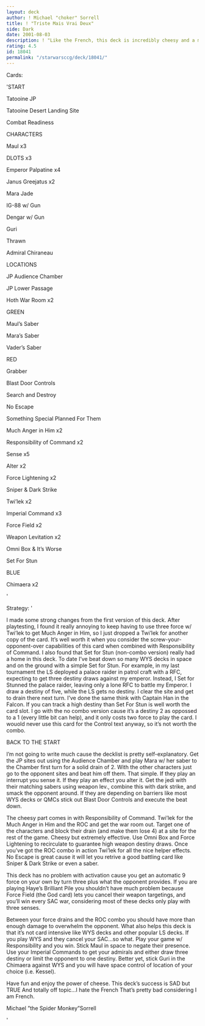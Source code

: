 ```yaml
---
layout: deck
author: ! Michael "choker" Sorrell
title: ! "Triste Mais Vrai Deux"
side: Dark
date: 2001-08-03
description: ! "Like the French, this deck is incredibly cheesy and a modified version of its first counterpart.  (Title=Sad but True II"
rating: 4.5
id: 18041
permalink: "/starwarsccg/deck/18041/"
---
```

Cards: 

'START 

Tatooine JP 

Tatooine Desert Landing Site 

Combat Readiness 


CHARACTERS 

Maul x3 

DLOTS x3 

Emperor Palpatine x4 

Janus Greejatus x2 

Mara Jade 

IG-88 w/ Gun 

Dengar w/ Gun 

Guri 

Thrawn 

Admiral Chiraneau 


LOCATIONS 

JP Audience Chamber 

JP Lower Passage 

Hoth War Room x2 


GREEN 

Maul’s Saber 

Mara’s Saber 

Vader’s Saber 


RED 

Grabber 

Blast Door Controls 

Search and Destroy 

No Escape 

Something Special Planned For Them 

Much Anger in Him x2 

Responsibility of Command x2 

Sense x5 

Alter x2 

Force Lightening x2 

Sniper & Dark Strike 

Twi’lek x2 

Imperial Command x3 

Force Field x2 

Weapon Levitation x2 

Omni Box & It’s Worse

Set For Stun


BLUE 

Chimaera x2  

'

Strategy: '

I made some strong changes from the first version of this deck.  After playtesting, I found it really annoying to keep having to use three force w/ Twi’lek to get Much Anger in Him, so I just dropped a Twi’lek for another copy of the card.  It’s well worth it when you consider the screw-your-opponent-over capabilities of this card when combined with Responsibility of Command.  I also found that Set for Stun (non-combo version) really had a home in this deck.  To date I’ve beat down so many WYS decks in space and on the ground with a simple Set for Stun.  For example, in my last tournament the LS deployed a palace raider in patrol craft with a RFC, expecting to get three destiny draws against my emperor.  Instead, I Set for Stunned the palace raider, leaving only a lone RFC to battle my Emperor.  I draw a destiny of five, while the LS gets no destiny. I clear the site and get to drain there next turn.  I’ve done the same think with Captain Han in the Falcon.  If you can track a high destiny than Set For Stun is well worth the card slot.  I go with the no combo version cause it’s a destiny 2 as oppossed to a 1 (every little bit can help), and it only costs two force to play the card.  I wouold never use this card for the Control text anyway, so it’s not worth the combo.


BACK TO THE START

I’m not going to write much cause the decklist is pretty self-explanatory. Get the JP sites out using the Audience Chamber and play Mara w/ her saber to the Chamber first turn for a solid drain of 2. With the other characters just go to the opponent sites and beat him off them. That simple. If they play an interrupt you sense it. If they play an effect you alter it. Get the jedi with their matching sabers using weapon lev., combine this with dark strike, and smack the opponent around. If they are depending on barriers like most WYS decks or QMCs stick out Blast Door Controls and execute the beat down. 


The cheesy part comes in with Responsibility of Command. Twi’lek for the Much Anger in Him and the ROC and get the war room out. Target one of the characters and block their drain (and make them lose 4) at a site for the rest of the game. Cheesy but extremely effective. Use Omni Box and Force Lightening to recirculate to guarantee high weapon destiny draws. Once you’ve got the ROC combo in action Twi’lek for all the nice helper effects. No Escape is great cause it will let you retrive a good battling card like Sniper & Dark Strike or even a saber. 


This deck has no problem with activation cause you get an automatic 9 force on your own by turn three plus what the opponent provides. If you are playing Haye’s Brilliant Pile you shouldn’t have much problem because Force Field (the God card) lets you cancel their weapon targetings, and you’ll win every SAC war, considering most of these decks only play with three senses. 


Between your force drains and the ROC combo you should have more than enough damage to overwhelm the opponent. What also helps this deck is that it’s not card intensive like WYS decks and other popular LS decks. If you play WYS and they cancel your SAC...so what. Play your game w/ Responsibility and you win. Stick Maul in space to negate their presence. Use your Imperial Commands to get your admirals and either draw three destiny or limit the opponent to one destiny. Better yet, stick Guri in the Chimaera against WYS and you will have space control of location of your choice (i.e. Kessel). 


Have fun and enjoy the power of cheese. This deck’s success is SAD but TRUE  And totally off topic...I hate the French  That’s pretty bad considering I am French.


Michael ”the Spider Monkey”Sorrell  

'
